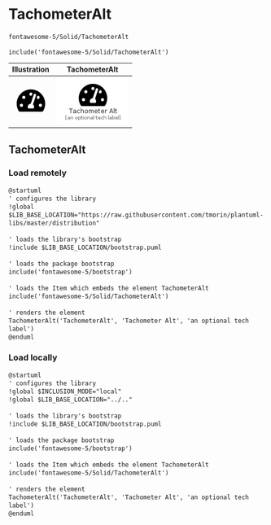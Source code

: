 # TachometerAlt


```text
fontawesome-5/Solid/TachometerAlt
```

```text
include('fontawesome-5/Solid/TachometerAlt')
```



| Illustration | TachometerAlt |
| :---: | :---: |
| ![illustration for Illustration](../../fontawesome-5/Solid/TachometerAlt.png) | ![illustration for TachometerAlt](../../fontawesome-5/Solid/TachometerAlt.Local.png) |




## TachometerAlt

### Load remotely
```plantuml
@startuml
' configures the library
!global $LIB_BASE_LOCATION="https://raw.githubusercontent.com/tmorin/plantuml-libs/master/distribution"

' loads the library's bootstrap
!include $LIB_BASE_LOCATION/bootstrap.puml

' loads the package bootstrap
include('fontawesome-5/bootstrap')

' loads the Item which embeds the element TachometerAlt
include('fontawesome-5/Solid/TachometerAlt')

' renders the element
TachometerAlt('TachometerAlt', 'Tachometer Alt', 'an optional tech label')
@enduml
```

### Load locally
```plantuml
@startuml
' configures the library
!global $INCLUSION_MODE="local"
!global $LIB_BASE_LOCATION="../.."

' loads the library's bootstrap
!include $LIB_BASE_LOCATION/bootstrap.puml

' loads the package bootstrap
include('fontawesome-5/bootstrap')

' loads the Item which embeds the element TachometerAlt
include('fontawesome-5/Solid/TachometerAlt')

' renders the element
TachometerAlt('TachometerAlt', 'Tachometer Alt', 'an optional tech label')
@enduml
```

